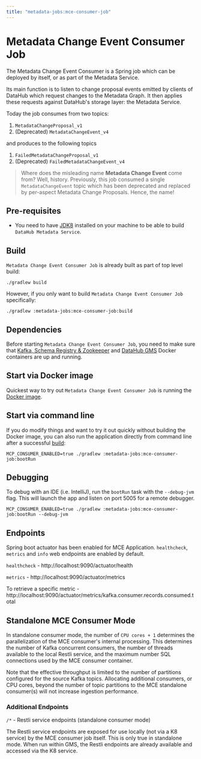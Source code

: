 ```yaml
---
title: "metadata-jobs:mce-consumer-job"
---
```


# Metadata Change Event Consumer Job

The Metadata Change Event Consumer is a Spring job which can be deployed by itself, or as part of the Metadata Service.

Its main function is to listen to change proposal events emitted by clients of DataHub which request changes to the Metadata Graph. It then applies
these requests against DataHub's storage layer: the Metadata Service.

Today the job consumes from two topics:

1. `MetadataChangeProposal_v1`
2. (Deprecated) `MetadataChangeEvent_v4`

and produces to the following topics

1. `FailedMetadataChangeProposal_v1`
2. (Deprecated) `FailedMetadataChangeEvent_v4`

> Where does the misleading name **Metadata Change Event** come from? Well, history. Previously, this job consumed
> a single `MetadataChangeEvent` topic which has been deprecated and replaced by per-aspect Metadata Change Proposals. Hence, the name!

## Pre-requisites

- You need to have [JDK8](https://www.oracle.com/java/technologies/jdk8-downloads.html) installed on your machine to be
  able to build `DataHub Metadata Service`.

## Build

`Metadata Change Event Consumer Job` is already built as part of top level build:

```
./gradlew build
```

However, if you only want to build `Metadata Change Event Consumer Job` specifically:

```
./gradlew :metadata-jobs:mce-consumer-job:build
```

## Dependencies

Before starting `Metadata Change Event Consumer Job`, you need to make sure that [Kafka, Schema Registry & Zookeeper](../../docker/kafka-setup)
and [DataHub GMS](../../docker/datahub-gms) Docker containers are up and running.

## Start via Docker image

Quickest way to try out `Metadata Change Event Consumer Job` is running the [Docker image](../../docker/datahub-mce-consumer).

## Start via command line

If you do modify things and want to try it out quickly without building the Docker image, you can also run
the application directly from command line after a successful [build](#build):

```
MCP_CONSUMER_ENABLED=true ./gradlew :metadata-jobs:mce-consumer-job:bootRun
```

## Debugging

To debug with an IDE (i.e. IntelliJ), run the `bootRun` task with the `--debug-jvm` flag. This will launch the app and
listen on port 5005 for a remote debugger.

```
MCP_CONSUMER_ENABLED=true ./gradlew :metadata-jobs:mce-consumer-job:bootRun --debug-jvm
```

## Endpoints

Spring boot actuator has been enabled for MCE Application.
`healthcheck`, `metrics` and `info` web endpoints are enabled by default.

`healthcheck` - http://localhost:9090/actuator/health

`metrics` - http://localhost:9090/actuator/metrics

To retrieve a specific metric - http://localhost:9090/actuator/metrics/kafka.consumer.records.consumed.total

## Standalone MCE Consumer Mode

In standalone consumer mode, the number of `CPU cores + 1` determines the parallelization of the MCE consumer's internal
processing. This determines the number of Kafka concurrent consumers, the number of threads available to the local
Restli service, and the maximum number SQL connections used by the MCE consumer container.

Note that the effective throughput is limited to the number of partitions configured for the source Kafka topics.
Allocating additional consumers, or CPU cores, beyond the number of topic partitions to the MCE standalone consumer(s)
will not increase ingestion performance.

### Additional Endpoints

`/*` - Restli service endpoints (standalone consumer mode)

The Restli service endpoints are exposed for use locally (not via a K8 service) by the MCE consumer job itself. This is
only true in standalone mode. When run within GMS, the Restli endpoints are already available and accessed via the K8
service.
